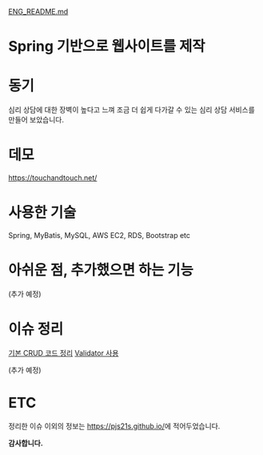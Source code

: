 [ENG_README.md](ENG_README.md)
# Spring 기반으로 웹사이트를 제작

# 동기

심리 상담에 대한 장벽이 높다고 느껴 조금 더 쉽게 다가갈 수 있는 심리 상담 서비스를 만들어 보았습니다.

# 데모

<https://touchandtouch.net/>

# 사용한 기술

Spring, MyBatis, MySQL, AWS EC2, RDS, Bootstrap etc
 
# 아쉬운 점, 추가했으면 하는 기능

(추가 예정)

# 이슈 정리

[기본 CRUD 코드 정리](https://pjs21s.github.io/springcrud/)
[Validator 사용](https://pjs21s.github.io/Spring-Validator/)

(추가 예정)

# ETC

정리한 이슈 이외의 정보는 <https://pjs21s.github.io/>에 적어두었습니다.

**감사합니다.**
